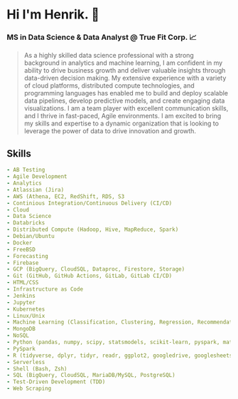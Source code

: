 
# Hi I'm Henrik. 👋

### MS in Data Science & Data Analyst @ True Fit Corp. 📈

> As a highly skilled data science professional with a strong background in analytics and machine learning, I am confident in my ability to drive business growth and deliver valuable insights through data-driven decision making. My extensive experience with a variety of cloud platforms, distributed compute technologies, and programming languages has enabled me to build and deploy scalable data pipelines, develop predictive models, and create engaging data visualizations. I am a team player with excellent communication skills, and I thrive in fast-paced, Agile environments. I am excited to bring my skills and expertise to a dynamic organization that is looking to leverage the power of data to drive innovation and growth.

## Skills
```yaml
- AB Testing
- Agile Development
- Analytics
- Atlassian (Jira)
- AWS (Athena, EC2, RedShift, RDS, S3
- Continious Integration/Continuous Delivery (CI/CD)
- Cloud
- Data Science
- Databricks
- Distributed Compute (Hadoop, Hive, MapReduce, Spark)
- Debian/Ubuntu
- Docker
- FreeBSD
- Forecasting
- Firebase
- GCP (BigQuery, CloudSQL, Dataproc, Firestore, Storage)
- Git (GitHub, GitHub Actions, GitLab, GitLab CI/CD)
- HTML/CSS
- Infrastructure as Code
- Jenkins
- Jupyter
- Kubernetes
- Linux/Unix
- Machine Learning (Classification, Clustering, Regression, Recommendation)
- MongoDB
- NoSQL
- Python (pandas, numpy, scipy, statsmodels, scikit-learn, pyspark, matplotlib, seaborn, plotly, mlflow)
- PySpark
- R (tidyverse, dplyr, tidyr, readr, ggplot2, googledrive, googlesheets4, caret)
- Serverless
- Shell (Bash, Zsh)
- SQL (BigQuery, CloudSQL, MariaDB/MySQL, PostgreSQL)
- Test-Driven Development (TDD)
- Web Scraping
```

